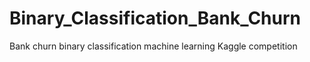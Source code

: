 # Binary_Classification_Bank_Churn
Bank churn binary classification machine learning Kaggle competition
